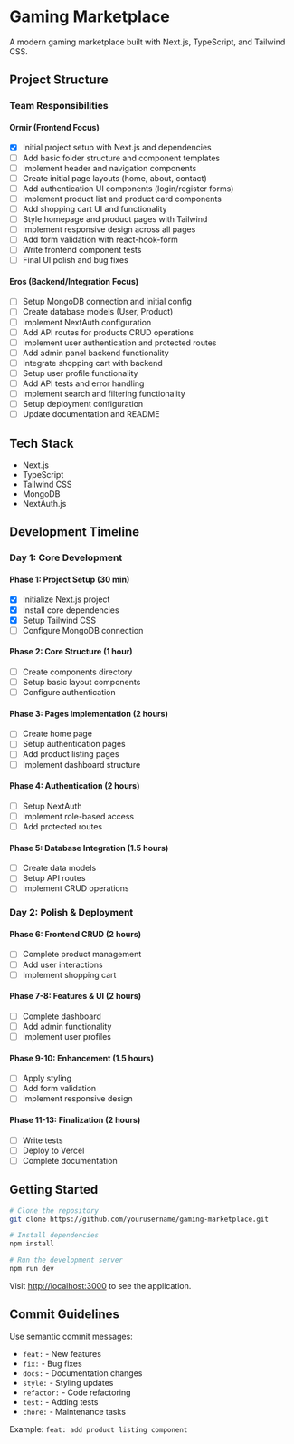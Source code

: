 # Gaming Marketplace

A modern gaming marketplace built with Next.js, TypeScript, and Tailwind CSS.

## Project Structure

### Team Responsibilities

#### Ormir (Frontend Focus)
- [x] Initial project setup with Next.js and dependencies
- [ ] Add basic folder structure and component templates
- [ ] Implement header and navigation components
- [ ] Create initial page layouts (home, about, contact)
- [ ] Add authentication UI components (login/register forms)
- [ ] Implement product list and product card components
- [ ] Add shopping cart UI and functionality
- [ ] Style homepage and product pages with Tailwind
- [ ] Implement responsive design across all pages
- [ ] Add form validation with react-hook-form
- [ ] Write frontend component tests
- [ ] Final UI polish and bug fixes

#### Eros (Backend/Integration Focus)
- [ ] Setup MongoDB connection and initial config
- [ ] Create database models (User, Product)
- [ ] Implement NextAuth configuration
- [ ] Add API routes for products CRUD operations
- [ ] Implement user authentication and protected routes
- [ ] Add admin panel backend functionality
- [ ] Integrate shopping cart with backend
- [ ] Setup user profile functionality
- [ ] Add API tests and error handling
- [ ] Implement search and filtering functionality
- [ ] Setup deployment configuration
- [ ] Update documentation and README

## Tech Stack
- Next.js
- TypeScript
- Tailwind CSS
- MongoDB
- NextAuth.js

## Development Timeline

### Day 1: Core Development

#### Phase 1: Project Setup (30 min)
- [x] Initialize Next.js project
- [x] Install core dependencies
- [x] Setup Tailwind CSS
- [ ] Configure MongoDB connection

#### Phase 2: Core Structure (1 hour)
- [ ] Create components directory
- [ ] Setup basic layout components
- [ ] Configure authentication

#### Phase 3: Pages Implementation (2 hours)
- [ ] Create home page
- [ ] Setup authentication pages
- [ ] Add product listing pages
- [ ] Implement dashboard structure

#### Phase 4: Authentication (2 hours)
- [ ] Setup NextAuth
- [ ] Implement role-based access
- [ ] Add protected routes

#### Phase 5: Database Integration (1.5 hours)
- [ ] Create data models
- [ ] Setup API routes
- [ ] Implement CRUD operations

### Day 2: Polish & Deployment

#### Phase 6: Frontend CRUD (2 hours)
- [ ] Complete product management
- [ ] Add user interactions
- [ ] Implement shopping cart

#### Phase 7-8: Features & UI (2 hours)
- [ ] Complete dashboard
- [ ] Add admin functionality
- [ ] Implement user profiles

#### Phase 9-10: Enhancement (1.5 hours)
- [ ] Apply styling
- [ ] Add form validation
- [ ] Implement responsive design

#### Phase 11-13: Finalization (2 hours)
- [ ] Write tests
- [ ] Deploy to Vercel
- [ ] Complete documentation

## Getting Started

```bash
# Clone the repository
git clone https://github.com/yourusername/gaming-marketplace.git

# Install dependencies
npm install

# Run the development server
npm run dev
```

Visit [http://localhost:3000](http://localhost:3000) to see the application.

## Commit Guidelines

Use semantic commit messages:
- `feat:` - New features
- `fix:` - Bug fixes
- `docs:` - Documentation changes
- `style:` - Styling updates
- `refactor:` - Code refactoring
- `test:` - Adding tests
- `chore:` - Maintenance tasks

Example: `feat: add product listing component`